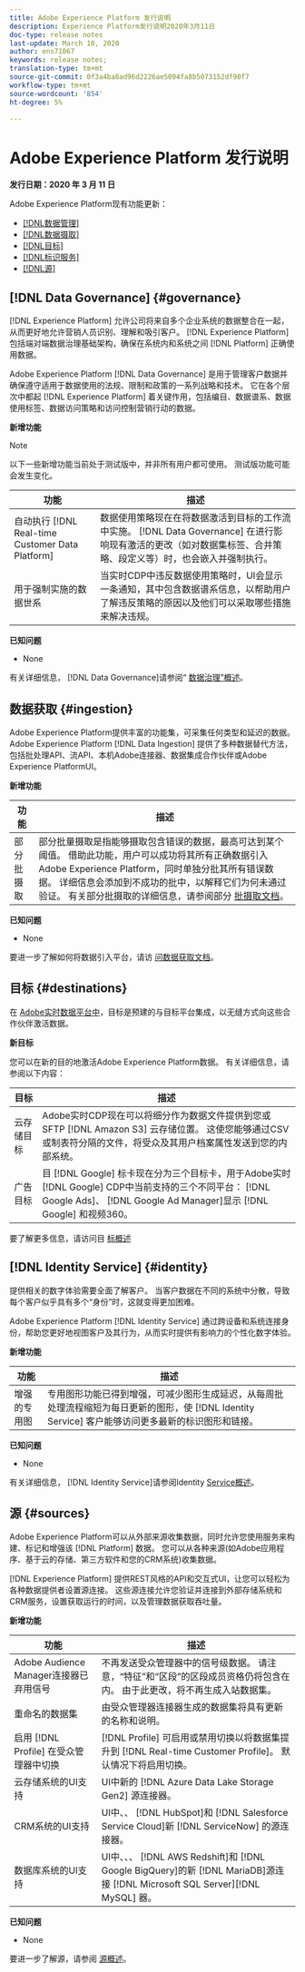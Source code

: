 ```yaml
---
title: Adobe Experience Platform 发行说明
description: Experience Platform发行说明2020年3月11日
doc-type: release notes
last-update: March 10, 2020
author: ens71067
keywords: release notes;
translation-type: tm+mt
source-git-commit: 0f3a4ba6ad96d2226ae5094fa8b5073152df90f7
workflow-type: tm+mt
source-wordcount: '854'
ht-degree: 5%

---
```



# Adobe Experience Platform 发行说明

**发行日期：2020 年 3 月 11 日**

Adobe Experience Platform现有功能更新：

* [[!DNL数据管理]](#governance)
* [[!DNL数据摄取]](#ingestion)
* [[!DNL目标]](#destinations)
* [[!DNL标识服务]](#identity)
* [[!DNL源]](#sources)

## [!DNL Data Governance] {#governance}

[!DNL Experience Platform] 允许公司将来自多个企业系统的数据整合在一起，从而更好地允许营销人员识别、理解和吸引客户。 [!DNL Experience Platform] 包括端对端数据治理基础架构，确保在系统内和系统之间 [!DNL Platform] 正确使用数据。

Adobe Experience Platform [!DNL Data Governance] 是用于管理客户数据并确保遵守适用于数据使用的法规、限制和政策的一系列战略和技术。 它在各个层次中都起 [!DNL Experience Platform] 着关键作用，包括编目、数据谱系、数据使用标签、数据访问策略和访问控制营销行动的数据。

**新增功能**

>[!NOTE]
>
>以下一些新增功能当前处于测试版中，并非所有用户都可使用。 测试版功能可能会发生变化。

| 功能 | 描述 |
| ------- | ----------- |
| 自动执行 [!DNL Real-time Customer Data Platform] | 数据使用策略现在在将数据激活到目标的工作流中实施。 [!DNL Data Governance] 在进行影响现有激活的更改（如对数据集标签、合并策略、段定义等）时，也会嵌入并强制执行。 |
| 用于强制实施的数据世系 | 当实时CDP中违反数据使用策略时，UI会显示一条通知，其中包含数据谱系信息，以帮助用户了解违反策略的原因以及他们可以采取哪些措施来解决违规。 |


**已知问题**

* None

有关详细信息， [!DNL Data Governance]请参阅“ [数据治理”概述](../../data-governance/home.md)。

## 数据获取 {#ingestion}

Adobe Experience Platform提供丰富的功能集，可采集任何类型和延迟的数据。 Adobe Experience Platform [!DNL Data Ingestion] 提供了多种数据替代方法，包括批处理API、流API、本机Adobe连接器、数据集成合作伙伴或Adobe Experience PlatformUI。

**新增功能**

| 功能 | 描述 |
|------- | -----------|
| 部分批摄取 | 部分批量摄取是指能够摄取包含错误的数据，最高可达到某个阈值。 借助此功能，用户可以成功将其所有正确数据引入Adobe Experience Platform，同时单独分批其所有错误数据。 详细信息会添加到不成功的批中，以解释它们为何未通过验证。 有关部分批摄取的详细信息，请参阅部分 [批摄取文档](../../ingestion/batch-ingestion/partial.md)。 |

**已知问题**

* None

要进一步了解如何将数据引入平台，请访 [问数据获取文档](../../ingestion/home.md)。


## 目标 {#destinations}

在 [Adobe实时数据平台中](../../rtcdp/overview.md)，目标是预建的与目标平台集成，以无缝方式向这些合作伙伴激活数据。

**新目标**

您可以在新的目的地激活Adobe Experience Platform数据。 有关详细信息，请参阅以下内容：

| 目标 | 描述 |
|--- | ---|
| 云存储目标 | Adobe实时CDP现在可以将细分作为数据文件提供到您或SFTP [!DNL Amazon S3] 云存储位置。 这使您能够通过CSV或制表符分隔的文件，将受众及其用户档案属性发送到您的内部系统。 |
| 广告目标 | 目 [!DNL Google] 标卡现在分为三个目标卡，用于Adobe实时 [!DNL Google] CDP中当前支持的三个不同平台： [!DNL Google Ads]、 [!DNL Google Ad Manager]显示 [!DNL Google] 和视频360。 |

要了解更多信息，请访问目 [标概述](../../rtcdp/destinations/destinations-overview.md)

## [!DNL Identity Service] {#identity}

提供相关的数字体验需要全面了解客户。 当客户数据在不同的系统中分散，导致每个客户似乎具有多个“身份”时，这就变得更加困难。

Adobe Experience Platform [!DNL Identity Service] 通过跨设备和系统连接身份，帮助您更好地视图客户及其行为，从而实时提供有影响力的个性化数字体验。

**新增功能**

| 功能 | 描述 |
| ------- | ----------- |
| 增强的专用图 | 专用图形功能已得到增强，可减少图形生成延迟，从每周批处理流程缩短为每日更新的图形，使 [!DNL Identity Service] 客户能够访问更多最新的标识图形和链接。 |

**已知问题**

* None

有关详细信息， [!DNL Identity Service]请参阅Identity [Service概述](../../identity-service/home.md)。

## 源 {#sources}

Adobe Experience Platform可以从外部来源收集数据，同时允许您使用服务来构建、标记和增强该 [!DNL Platform] 数据。 您可以从各种来源(如Adobe应用程序、基于云的存储、第三方软件和您的CRM系统)收集数据。

[!DNL Experience Platform] 提供REST风格的API和交互式UI，让您可以轻松为各种数据提供者设置源连接。 这些源连接允许您验证并连接到外部存储系统和CRM服务，设置获取运行的时间，以及管理数据获取吞吐量。

**新增功能**

| 功能 | 描述 |
| ------- | ----------- |
| Adobe Audience Manager连接器已弃用信号 | 不再发送受众管理器中的信号级数据。 请注意，“特征”和“区段”的区段成员资格仍将包含在内。 由于此更改，将不再生成入站数据集。 |
| 重命名的数据集 | 由受众管理器连接器生成的数据集将具有更新的名称和说明。 |
| 启用 [!DNL Profile] 在受众管理器中切换 | [!DNL Profile] 可启用或禁用切换以将数据集提升到 [!DNL Real-time Customer Profile]。 默认情况下将启用切换。 |
| 云存储系统的UI支持 | UI中新的 [!DNL Azure Data Lake Storage Gen2] 源连接器。 |
| CRM系统的UI支持 | UI中、、 [!DNL HubSpot]和 [!DNL Salesforce Service Cloud]新 [!DNL ServiceNow] 的源连接器。 |
| 数据库系统的UI支持 | UI中、、、 [!DNL AWS Redshift]和 [!DNL Google BigQuery]的新 [!DNL MariaDB]源连接 [!DNL Microsoft SQL Server][!DNL MySQL] 器。 |

**已知问题**

* None

要进一步了解源，请参阅 [源概述](../../sources/home.md)。